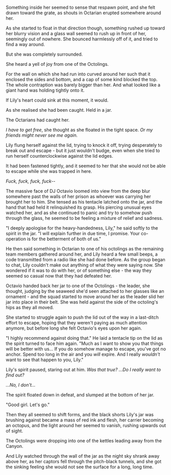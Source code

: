 Something inside her seemed to sense that respawn point, and she felt drawn toward the grate, as shouts in Octarian erupted somewhere around her.

As she started to float in that direction though, something rushed up toward her blurry vision and a glass wall seemed to rush up in front of her, seemingly out of nowhere. She bounced harmlessly off of it, and tried to find a way around.

But she was completely surrounded.

She heard a yell of joy from one of the Octolings.

For the wall on which she had run into curved around her such that it enclosed the sides and bottom, and a cap of some kind blocked the top. The whole contraption was barely bigger than her. And what looked like a giant hand was holding tightly onto it.

If Lily's heart could sink at this moment, it would.

As she realised she had been caught. Held in a jar.

The Octarians had caught her.

*I have to get free*, she thought as she floated in the tight space. *Or my friends might never see me again.*

Lily flung herself against the lid, trying to knock it off, trying desperately to break out and escape - but it just wouldn't budge, even when she tried to run herself counterclockwise against the lid edges.

It had been fastened tightly, and it seemed to her that she would not be able to escape while she was trapped in here.

*Fuck, fuck, fuck, fuck--*

The massive face of DJ Octavio loomed into view from the deep blur somewhere past the walls of her prison as whoever was carrying her brought her to him. She tensed as his tentacle latched onto the jar, and the hand that had held it relinquished its grasp. His piercing unusual eyes watched her, and as she continued to panic and try to somehow push through the glass, he seemed to be feeling a mixture of relief and sadness.

"I deeply apologise for the heavy-handedness, Lily," he said softly to the spirit in the jar. "I will explain further in due time, I promise. Your co-operation is for the betterment of both of us."

He then said something in Octarian to one of his octolings as the remaining team members gathered around her, and Lily heard a few small beeps, a code transmitted from a radio like she had done before. As the group began to chat, Lily couldn't make out anything of what they were saying now. She wondered if it was to do with her, or of something else - the way they seemed so casual now that they had defeated her.

Octavio handed back her jar to one of the Octolings - the leader, she thought, judging by the seaweed she'd seen attached to her glasses like an ornament - and the squad started to move around her as the leader slid her jar into place in their belt. She was held against the side of the octoling's hips as they all moved.

She started to struggle again to push the lid out of the way in a last-ditch effort to escape, hoping that they weren't paying as much attention anymore, but before long she felt Octavio's eyes upon her again.

"I highly recommend against doing that." He laid a tentacle tip on the lid as the spirit turned to face him again. "Much as I want to show you that things will be better with us... If you do somehow manage to escape, you've got no anchor. Spend too long in the air and you *will* expire. And I really *wouldn't* want to see that happen to you, Lily."

Lily's spirit paused, staring out at him. *Was that true? ...Do I really want to find out?*

*...No, I don't...*

The spirit floated down in defeat, and slumped at the bottom of her jar.

"Good girl. Let's go."

Then they all seemed to shift forms, and the black shorts Lily's jar was brushing against became a mass of red ink and flesh, her carrier becoming an octopus, and the light around her seemed to vanish, rushing upwards out of sight.

The Octolings were dropping into one of the kettles leading away from the Canyon.

And Lily watched through the wall of the jar as the night sky shrank away above her, as her captors fell through the pitch-black tunnels, and she got the sinking feeling she would not see the surface for a long, long time.
